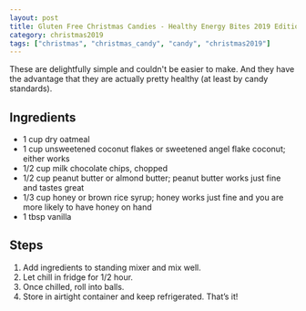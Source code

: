 ```yaml
---
layout: post
title: Gluten Free Christmas Candies - Healthy Energy Bites 2019 Edition
category: christmas2019
tags: ["christmas", "christmas_candy", "candy", "christmas2019"]
---
```

These are delightfully simple and couldn't be easier to make.  And they have the advantage that they are actually pretty healthy (at least by candy standards).

## Ingredients

* 1 cup dry oatmeal
* 1 cup unsweetened coconut flakes or sweetened angel flake coconut; either works
* 1/2 cup milk chocolate chips, chopped
* 1/2 cup peanut butter or almond butter; peanut butter works just fine and tastes great
* 1/3 cup honey or brown rice syrup; honey works just fine and you are more likely to have honey on hand
* 1 tbsp vanilla

## Steps

1. Add ingredients to standing mixer and mix well.
2. Let chill in fridge for 1/2 hour.
3. Once chilled, roll into balls.
4. Store in airtight container and keep refrigerated. That’s it!